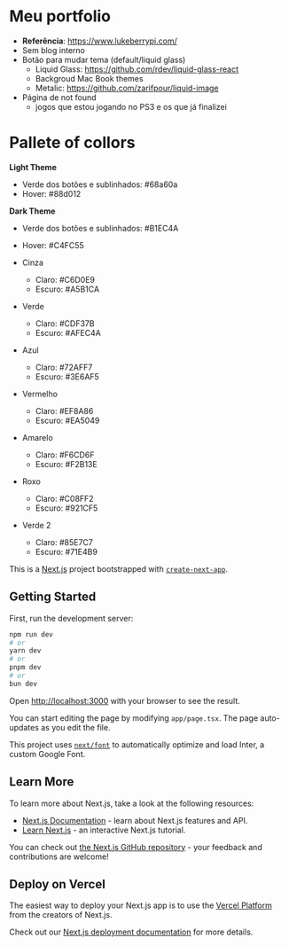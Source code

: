 # Meu portfolio

- **Referência**: https://www.lukeberrypi.com/
- Sem blog interno
- Botão para mudar tema (default/liquid glass)
    - Liquid Glass: https://github.com/rdev/liquid-glass-react
    - Backgroud Mac Book themes
    - Metalic: https://github.com/zarifpour/liquid-image
- Página de not found
    - jogos que estou jogando no PS3 e os que já finalizei

# Pallete of collors

**Light Theme**
- Verde dos botões e sublinhados: #68a60a
- Hover: #88d012

**Dark Theme**
- Verde dos botões e sublinhados: #B1EC4A
- Hover: #C4FC55

- Cinza
    - Claro: #C6D0E9
    - Escuro: #A5B1CA

- Verde
    - Claro: #CDF37B
    - Escuro: #AFEC4A

- Azul
    - Claro: #72AFF7
    - Escuro: #3E6AF5

- Vermelho
    - Claro: #EF8A86
    - Escuro: #EA5049

- Amarelo
    - Claro: #F6CD6F
    - Escuro: #F2B13E

- Roxo
    - Claro: #C08FF2
    - Escuro: #921CF5

- Verde 2
    - Claro: #85E7C7
    - Escuro: #71E4B9

This is a [Next.js](https://nextjs.org/) project bootstrapped with [`create-next-app`](https://github.com/vercel/next.js/tree/canary/packages/create-next-app).

## Getting Started

First, run the development server:

```bash
npm run dev
# or
yarn dev
# or
pnpm dev
# or
bun dev
```

Open [http://localhost:3000](http://localhost:3000) with your browser to see the result.

You can start editing the page by modifying `app/page.tsx`. The page auto-updates as you edit the file.

This project uses [`next/font`](https://nextjs.org/docs/basic-features/font-optimization) to automatically optimize and load Inter, a custom Google Font.

## Learn More

To learn more about Next.js, take a look at the following resources:

- [Next.js Documentation](https://nextjs.org/docs) - learn about Next.js features and API.
- [Learn Next.js](https://nextjs.org/learn) - an interactive Next.js tutorial.

You can check out [the Next.js GitHub repository](https://github.com/vercel/next.js/) - your feedback and contributions are welcome!

## Deploy on Vercel

The easiest way to deploy your Next.js app is to use the [Vercel Platform](https://vercel.com/new?utm_medium=default-template&filter=next.js&utm_source=create-next-app&utm_campaign=create-next-app-readme) from the creators of Next.js.

Check out our [Next.js deployment documentation](https://nextjs.org/docs/deployment) for more details.
